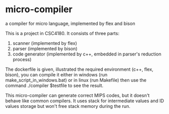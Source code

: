 # micro-compiler
a compiler for micro language, implemented by flex and bison

This is a project in CSC4180. It consists of three parts: 

1. scanner (implemented by flex)
2. parser (implemented by bison)
3. code generator (implemented by c++, embedded in parser's reduction process)

The dockerfile is given, illustrated the required environment (c++, flex, bison),
you can compile it either in windows (run make_script_in_windows.bat) or in linux (run Makefile)
then use the command
  ./compiler \$testfile
to see the result.

This micro-compiler can generate correct MIPS codes, but it doesn't behave like common compilers. 
It uses stack for intermediate values and ID values storage but won't free stack memory during the run.
